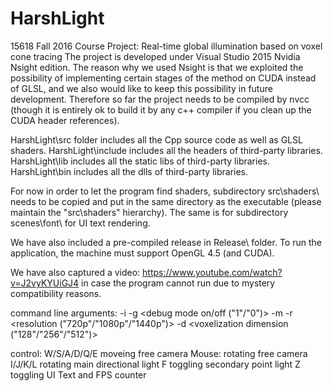 # HarshLight
15618 Fall 2016 Course Project: Real-time global illumination based on voxel cone tracing
The project is developed under Visual Studio 2015 Nvidia Nsight edition. The reason why we used Nsight is that we exploited the possibility of implementing certain stages of the method on CUDA instead of GLSL, and we also would like to keep this possibility in future development. Therefore so far the project needs to be compiled by nvcc (though it is entirely ok to build it by any c++ compiler if you clean up the CUDA header references).

HarshLight\src folder includes all the Cpp source code as well as GLSL shaders.
HarshLight\include includes all the headers of third-party libraries.
HarshLight\lib includes all the static libs of third-party libraries.
HarshLight\bin includes all the dlls of third-party libraries.


For now in order to let the program find shaders, subdirectory src\shaders\ needs to be copied and put in the same directory as the executable (please maintain the "src\shaders\" hierarchy). The same is for subdirectory scenes\font\ for UI text rendering.

We have also included a pre-compiled release in Release\ folder. To run the application, the machine must support OpenGL 4.5 (and CUDA).

We have also captured a video: https://www.youtube.com/watch?v=J2vyKYUiGJ4 in case the program cannot run due to mystery compatibility reasons.

command line arguments:
-i <scene file name>
-g <debug mode on/off ("1"/"0")>
-m <mouse sensitivity>
-r <resolution ("720p"/"1080p"/"1440p")>
-d <voxelization dimension ("128"/"256"/"512")>

control:
W/S/A/D/Q/E moveing free camera
Mouse: rotating free camera
I/J/K/L rotating main directional light
F toggling secondary point light
Z toggling UI Text and FPS counter
